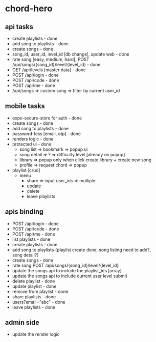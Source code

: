 # chord-hero

## api tasks
- create playlists - done
- add song to playlists - done
- create songs - done
- song_id, user_id, level_id [db change], update web - done
- rate song [easy, medium, hard], POST /api/songs/{song_id}/level/{level_id} - done
- GET /api/levels [master data] - done
- POST /api/login - done
- POST /api/code - done
- POST /api/me - done
- /api/songs => custom song => filter by current user_id

## mobile tasks
- expo-secure-store for auth - done
- create songs - done
- add song to playlists - done
- password-less [email, otp] - done
- renders logic - done
- protected ui - done
  - song list => bookmark => popup ui 
  - song detail => ? => difficulty level [already on popup]
  - library => popup only when click create library + create new song
  - profile => request chord => popup
- playlist [crud]
  - menu 
    - share => input user_ids => multiple
    - update
    - delete 
    - leave playlists
  

## apis binding
- POST /api/login - done
- POST /api/code - done
- POST /api/me - done
- list playlists - done
- create playlists - done
- add song to playlists {playlist create done, song listing need to add?, song detail?}
- create songs - done
- rate song POST /api/songs/{song_id}/level/{level_id}
- update the songs api to include the playlist_ids [array]
- update the songs api to include current user level submit
- delete playlist - done
- update playlist - done
- remove from playlist - done
- share playlists - done
- users?email="abc" - done
- leave playlists - done

## admin side
- update the render logic




